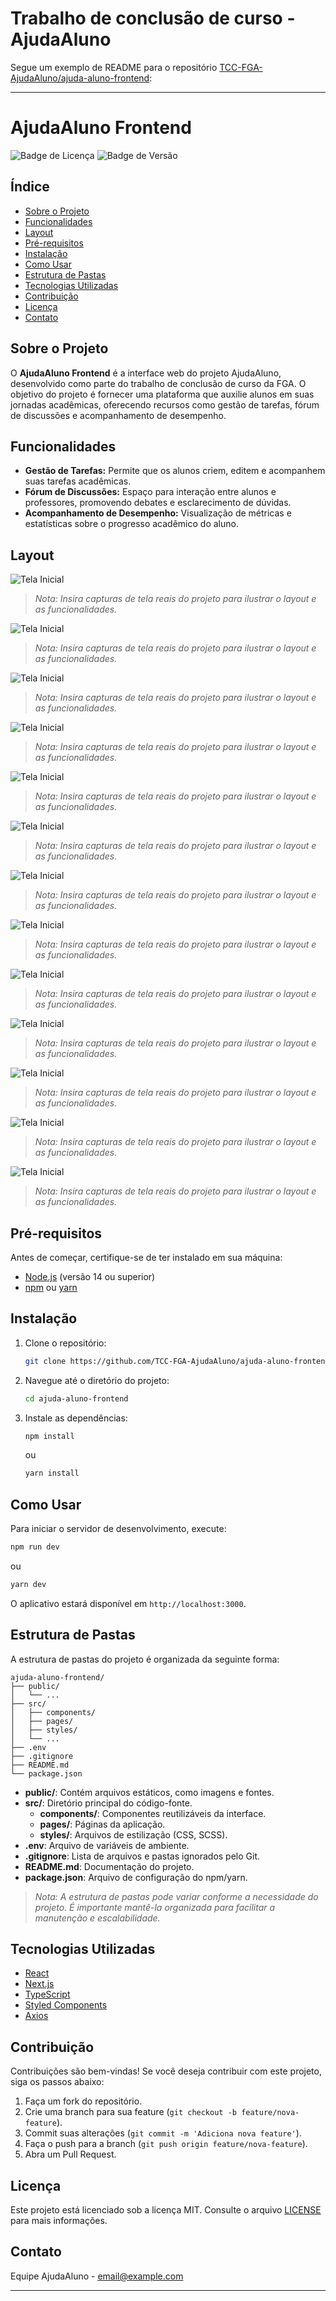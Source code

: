 # Trabalho de conclusão de curso - AjudaAluno
Segue um exemplo de README para o repositório [TCC-FGA-AjudaAluno/ajuda-aluno-frontend](https://github.com/TCC-FGA-AjudaAluno/ajuda-aluno-frontend):

---

# AjudaAluno Frontend

![Badge de Licença](https://img.shields.io/github/license/TCC-FGA-AjudaAluno/ajuda-aluno-frontend)
![Badge de Versão](https://img.shields.io/badge/vers%C3%A3o-1.0.0-blue)

## Índice

- [Sobre o Projeto](#sobre-o-projeto)
- [Funcionalidades](#funcionalidades)
- [Layout](#layout)
- [Pré-requisitos](#pré-requisitos)
- [Instalação](#instalação)
- [Como Usar](#como-usar)
- [Estrutura de Pastas](#estrutura-de-pastas)
- [Tecnologias Utilizadas](#tecnologias-utilizadas)
- [Contribuição](#contribuição)
- [Licença](#licença)
- [Contato](#contato)

## Sobre o Projeto

O **AjudaAluno Frontend** é a interface web do projeto AjudaAluno, desenvolvido como parte do trabalho de conclusão de curso da FGA. O objetivo do projeto é fornecer uma plataforma que auxilie alunos em suas jornadas acadêmicas, oferecendo recursos como gestão de tarefas, fórum de discussões e acompanhamento de desempenho.

## Funcionalidades

- **Gestão de Tarefas:** Permite que os alunos criem, editem e acompanhem suas tarefas acadêmicas.
- **Fórum de Discussões:** Espaço para interação entre alunos e professores, promovendo debates e esclarecimento de dúvidas.
- **Acompanhamento de Desempenho:** Visualização de métricas e estatísticas sobre o progresso acadêmico do aluno.

## Layout

![Tela Inicial](https://i.imgur.com/9bp2DGn.gif)

> *Nota: Insira capturas de tela reais do projeto para ilustrar o layout e as funcionalidades.*



![Tela Inicial](https://i.imgur.com/EFNz5jw.gif)

> *Nota: Insira capturas de tela reais do projeto para ilustrar o layout e as funcionalidades.*

![Tela Inicial](https://i.imgur.com/Fv08XSI.gif)

> *Nota: Insira capturas de tela reais do projeto para ilustrar o layout e as funcionalidades.*

![Tela Inicial](https://i.imgur.com/hQodVS2.gif)

> *Nota: Insira capturas de tela reais do projeto para ilustrar o layout e as funcionalidades.*

![Tela Inicial](https://i.imgur.com/vv4aPLP.gif)

> *Nota: Insira capturas de tela reais do projeto para ilustrar o layout e as funcionalidades.*

![Tela Inicial](https://i.imgur.com/V93YGSY.gif)

> *Nota: Insira capturas de tela reais do projeto para ilustrar o layout e as funcionalidades.*

![Tela Inicial](https://i.imgur.com/uRGzfQL.gif)

> *Nota: Insira capturas de tela reais do projeto para ilustrar o layout e as funcionalidades.*

![Tela Inicial](https://i.imgur.com/TIz9KNH.gif)

> *Nota: Insira capturas de tela reais do projeto para ilustrar o layout e as funcionalidades.*

![Tela Inicial](https://i.imgur.com/TGKsqn1.gif)

> *Nota: Insira capturas de tela reais do projeto para ilustrar o layout e as funcionalidades.*

![Tela Inicial](https://i.imgur.com/6MaJgai.gif)

> *Nota: Insira capturas de tela reais do projeto para ilustrar o layout e as funcionalidades.*

![Tela Inicial](https://i.imgur.com/fLcupyL.gif)

> *Nota: Insira capturas de tela reais do projeto para ilustrar o layout e as funcionalidades.*

![Tela Inicial](https://i.imgur.com/UoO88d6.gif)

> *Nota: Insira capturas de tela reais do projeto para ilustrar o layout e as funcionalidades.*

![Tela Inicial](https://i.imgur.com/Im4r2oT.gif)

> *Nota: Insira capturas de tela reais do projeto para ilustrar o layout e as funcionalidades.*



## Pré-requisitos

Antes de começar, certifique-se de ter instalado em sua máquina:

- [Node.js](https://nodejs.org/) (versão 14 ou superior)
- [npm](https://www.npmjs.com/) ou [yarn](https://yarnpkg.com/)

## Instalação

1. Clone o repositório:

   ```bash
   git clone https://github.com/TCC-FGA-AjudaAluno/ajuda-aluno-frontend.git
   ```

2. Navegue até o diretório do projeto:

   ```bash
   cd ajuda-aluno-frontend
   ```

3. Instale as dependências:

   ```bash
   npm install
   ```

   ou

   ```bash
   yarn install
   ```

## Como Usar

Para iniciar o servidor de desenvolvimento, execute:

```bash
npm run dev
```

ou

```bash
yarn dev
```

O aplicativo estará disponível em `http://localhost:3000`.

## Estrutura de Pastas

A estrutura de pastas do projeto é organizada da seguinte forma:

```
ajuda-aluno-frontend/
├── public/
│   └── ...
├── src/
│   ├── components/
│   ├── pages/
│   ├── styles/
│   └── ...
├── .env
├── .gitignore
├── README.md
└── package.json
```

- **public/**: Contém arquivos estáticos, como imagens e fontes.
- **src/**: Diretório principal do código-fonte.
  - **components/**: Componentes reutilizáveis da interface.
  - **pages/**: Páginas da aplicação.
  - **styles/**: Arquivos de estilização (CSS, SCSS).
- **.env**: Arquivo de variáveis de ambiente.
- **.gitignore**: Lista de arquivos e pastas ignorados pelo Git.
- **README.md**: Documentação do projeto.
- **package.json**: Arquivo de configuração do npm/yarn.

> *Nota: A estrutura de pastas pode variar conforme a necessidade do projeto. É importante mantê-la organizada para facilitar a manutenção e escalabilidade.*

## Tecnologias Utilizadas

- [React](https://reactjs.org/)
- [Next.js](https://nextjs.org/)
- [TypeScript](https://www.typescriptlang.org/)
- [Styled Components](https://styled-components.com/)
- [Axios](https://axios-http.com/)

## Contribuição

Contribuições são bem-vindas! Se você deseja contribuir com este projeto, siga os passos abaixo:

1. Faça um fork do repositório.
2. Crie uma branch para sua feature (`git checkout -b feature/nova-feature`).
3. Commit suas alterações (`git commit -m 'Adiciona nova feature'`).
4. Faça o push para a branch (`git push origin feature/nova-feature`).
5. Abra um Pull Request.

## Licença

Este projeto está licenciado sob a licença MIT. Consulte o arquivo [LICENSE](LICENSE) para mais informações.

## Contato

Equipe AjudaAluno - [email@example.com](mailto:email@example.com)

---

